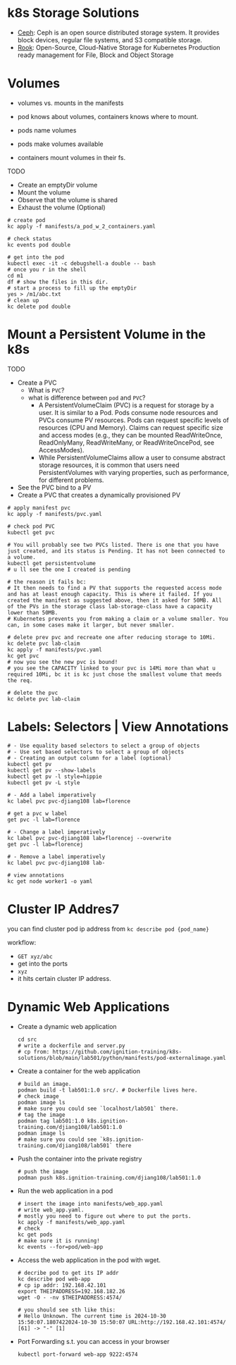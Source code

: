 # k8s Storage Solutions
- [Ceph](https://ceph.io/en/): Ceph is an open source distributed storage system. It provides block devices, regular file systems, and S3 compatible storage.
- [Rook](https://rook.io/): Open-Source,
Cloud-Native Storage for Kubernetes
Production ready management for File, Block and Object Storage


# Volumes

- volumes vs. mounts in the manifests

- pod knows about volumes, containers knows where to mount.

- pods name volumes
- pods make volumes available
- containers mount volumes in their fs.

TODO
- Create an emptyDir volume
- Mount the volume
- Observe that the volume is shared
- Exhaust the volume (Optional)

```
# create pod
kc apply -f manifests/a_pod_w_2_containers.yaml

# check status
kc events pod double

# get into the pod
kubectl exec -it -c debugshell-a double -- bash
# once you r in the shell
cd m1
df # show the files in this dir.
# start a process to fill up the emptyDir
yes > /m1/abc.txt
# clean up
kc delete pod double
```

# Mount a Persistent Volume in the k8s
TODO
- Create a PVC
    - What is `PVC`?
    - what is difference between `pod` and `PVC`?
        - A PersistentVolumeClaim (PVC) is a request for storage by a user. It is similar to a Pod. Pods consume node resources and PVCs consume PV resources. Pods can request specific levels of resources (CPU and Memory). Claims can request specific size and access modes (e.g., they can be mounted ReadWriteOnce, ReadOnlyMany, ReadWriteMany, or ReadWriteOncePod, see AccessModes).
        - While PersistentVolumeClaims allow a user to consume abstract storage resources, it is common that users need PersistentVolumes with varying properties, such as performance, for different problems. 
- See the PVC bind to a PV
- Create a PVC that creates a dynamically provisioned PV

```
# apply manifest pvc
kc apply -f manifests/pvc.yaml

# check pod PVC
kubectl get pvc

# You will probably see two PVCs listed. There is one that you have just created, and its status is Pending. It has not been connected to a volume.
kubectl get persistentvolume
# u ll see the one I created is pending

# the reason it fails bc:
# It then needs to find a PV that supports the requested access mode and has at least enough capacity. This is where it failed. If you created the manifest as suggested above, then it asked for 50MB. All of the PVs in the storage class lab-storage-class have a capacity lower than 50MB.
# Kubernetes prevents you from making a claim or a volume smaller. You can, in some cases make it larger, but never smaller.

# delete prev pvc and recreate one after reducing storage to 10Mi.
kc delete pvc lab-claim
kc apply -f manifests/pvc.yaml
kc get pvc
# now you see the new pvc is bound!
# you see the CAPACITY linked to your pvc is 14Mi more than what u required 10Mi, bc it is kc just chose the smallest volume that meeds the req.

# delete the pvc
kc delete pvc lab-claim
```

# Labels: Selectors | View Annotations
```
# - Use equality based selectors to select a group of objects
# - Use set based selectors to select a group of objects
# - Creating an output column for a label (optional)
kubectl get pv
kubectl get pv --show-labels
kubectl get pv -l style=hippie
kubectl get pv -L style

# - Add a label imperatively
kc label pvc pvc-djiang108 lab=florence

# get a pvc w label
get pvc -l lab=florence

# - Change a label imperatively
kc label pvc pvc-djiang108 lab=florencej --overwrite
get pvc -l lab=florencej

# - Remove a label imperatively
kc label pvc pvc-djiang108 lab-

# view annotations
kc get node worker1 -o yaml
```

# Cluster IP Addres7
you can find cluster  pod ip address from `kc describe pod {pod_name}`

workflow:
- `GET xyz/abc`
- get into the ports
- `xyz`
- it hits certain cluster IP address.

# Dynamic Web Applications

- Create a dynamic web application

    ```
    cd src
    # write a dockerfile and server.py
    # cp from: https://github.com/ignition-training/k8s-solutions/blob/main/lab501/python/manifests/pod-externalimage.yaml
    ```

- Create a container for the web application
    ```
    # build an image.
    podman build -t lab501:1.0 src/. # Dockerfile lives here.
    # check image 
    podman image ls
    # make sure you could see `localhost/lab501` there.
    # tag the image
    podman tag lab501:1.0 k8s.ignition-training.com/djiang108/lab501:1.0
    podman image ls
    # make sure you could see `k8s.ignition-training.com/djiang108/lab501` there
    ```
- Push the container into the private registry
    ```
    # push the image
    podman push k8s.ignition-training.com/djiang108/lab501:1.0
    ```
- Run the web application in a pod
    ```
    # insert the image into manifests/web_app.yaml
    # write web_app.yaml.
    # mostly you need to figure out where to put the ports.
    kc apply -f manifests/web_app.yaml
    # check
    kc get pods
    # make sure it is running!
    kc events --for=pod/web-app
    ```
- Access the web application in the pod with wget.
    ```
    # decribe pod to get its IP addr
    kc describe pod web-app
    # cp ip addr: 192.168.42.101
    export THEIPADDRESS=192.168.182.26
    wget -O - -nv $THEIPADDRESS:4574/

    # you should see sth like this:
    # Hello Unknown. The current time is 2024-10-30 15:50:07.1807422024-10-30 15:50:07 URL:http://192.168.42.101:4574/ [61] -> "-" [1]
    ```
- Port Forwarding s.t. you can access in your browser
    ```
    kubectl port-forward web-app 9222:4574
    ```